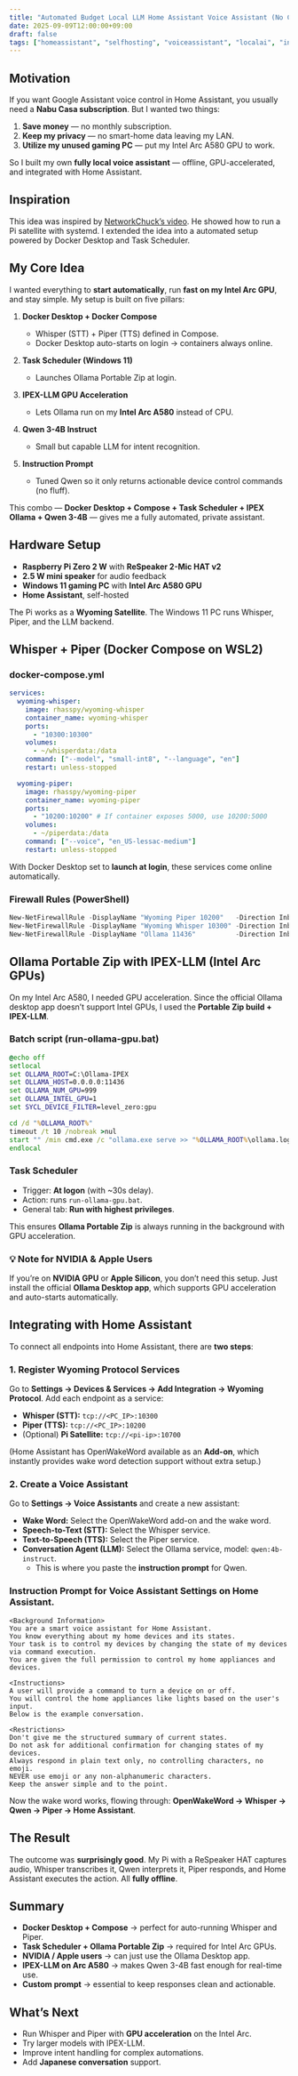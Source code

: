 ```yaml
---
title: "Automated Budget Local LLM Home Assistant Voice Assistant (No Cloud)"
date: 2025-09-09T12:00:00+09:00
draft: false
tags: ["homeassistant", "selfhosting", "voiceassistant", "localai", "intel", "privacy"]
---
```


## Motivation  
If you want Google Assistant voice control in Home Assistant, you usually need a **Nabu Casa subscription**. But I wanted two things:  
1. **Save money** — no monthly subscription.  
2. **Keep my privacy** — no smart-home data leaving my LAN.  
3. **Utilize my unused gaming PC** — put my Intel Arc A580 GPU to work.  

So I built my own **fully local voice assistant** — offline, GPU-accelerated, and integrated with Home Assistant.  

## Inspiration  
This idea was inspired by [NetworkChuck’s video](https://www.youtube.com/watch?v=XvbVePuP7NY). He showed how to run a Pi satellite with systemd. I extended the idea into a automated setup powered by Docker Desktop and Task Scheduler.  

## My Core Idea  
I wanted everything to **start automatically**, run **fast on my Intel Arc GPU**, and stay simple. My setup is built on five pillars:  

1. **Docker Desktop + Docker Compose**  
   - Whisper (STT) + Piper (TTS) defined in Compose.  
   - Docker Desktop auto-starts on login → containers always online.  

2. **Task Scheduler (Windows 11)**  
   - Launches Ollama Portable Zip at login.  

3. **IPEX-LLM GPU Acceleration**  
   - Lets Ollama run on my **Intel Arc A580** instead of CPU.  

4. **Qwen 3-4B Instruct**  
   - Small but capable LLM for intent recognition.  

5. **Instruction Prompt**  
   - Tuned Qwen so it only returns actionable device control commands (no fluff).  

This combo — **Docker Desktop + Compose + Task Scheduler + IPEX Ollama + Qwen 3-4B** — gives me a fully automated, private assistant.  

## Hardware Setup  
- **Raspberry Pi Zero 2 W** with **ReSpeaker 2-Mic HAT v2**  
- **2.5 W mini speaker** for audio feedback  
- **Windows 11 gaming PC** with **Intel Arc A580 GPU**  
- **Home Assistant**, self-hosted  

The Pi works as a **Wyoming Satellite**. The Windows 11 PC runs Whisper, Piper, and the LLM backend.  

## Whisper + Piper (Docker Compose on WSL2)  

### docker-compose.yml  
```yaml
services:
  wyoming-whisper:
    image: rhasspy/wyoming-whisper
    container_name: wyoming-whisper
    ports:
      - "10300:10300"
    volumes:
      - ~/whisperdata:/data
    command: ["--model", "small-int8", "--language", "en"]
    restart: unless-stopped

  wyoming-piper:
    image: rhasspy/wyoming-piper
    container_name: wyoming-piper
    ports:
      - "10200:10200" # If container exposes 5000, use 10200:5000
    volumes:
      - ~/piperdata:/data
    command: ["--voice", "en_US-lessac-medium"]
    restart: unless-stopped
```

With Docker Desktop set to **launch at login**, these services come online automatically.  

### Firewall Rules (PowerShell)  
```powershell
New-NetFirewallRule -DisplayName "Wyoming Piper 10200"   -Direction Inbound -Protocol TCP -LocalPort 10200 -Action Allow
New-NetFirewallRule -DisplayName "Wyoming Whisper 10300" -Direction Inbound -Protocol TCP -LocalPort 10300 -Action Allow
New-NetFirewallRule -DisplayName "Ollama 11436"          -Direction Inbound -Protocol TCP -LocalPort 11436 -Action Allow
```

## Ollama Portable Zip with IPEX-LLM (Intel Arc GPUs)  

On my Intel Arc A580, I needed GPU acceleration. Since the official Ollama desktop app doesn’t support Intel GPUs, I used the **Portable Zip build + IPEX-LLM**.  

### Batch script (run-ollama-gpu.bat)  
```bat
@echo off
setlocal
set OLLAMA_ROOT=C:\Ollama-IPEX
set OLLAMA_HOST=0.0.0.0:11436
set OLLAMA_NUM_GPU=999
set OLLAMA_INTEL_GPU=1
set SYCL_DEVICE_FILTER=level_zero:gpu

cd /d "%OLLAMA_ROOT%"
timeout /t 10 /nobreak >nul
start "" /min cmd.exe /c "ollama.exe serve >> "%OLLAMA_ROOT%\ollama.log" 2>&1"
endlocal
```

### Task Scheduler  
- Trigger: **At logon** (with ~30s delay).  
- Action: runs `run-ollama-gpu.bat`.  
- General tab: **Run with highest privileges**.  

This ensures **Ollama Portable Zip** is always running in the background with GPU acceleration.  

### 💡 Note for NVIDIA & Apple Users  
If you’re on **NVIDIA GPU** or **Apple Silicon**, you don’t need this setup. Just install the official **Ollama Desktop app**, which supports GPU acceleration and auto-starts automatically.  

## Integrating with Home Assistant  

To connect all endpoints into Home Assistant, there are **two steps**:  

### 1. Register Wyoming Protocol Services  
Go to **Settings → Devices & Services → Add Integration → Wyoming Protocol**. Add each endpoint as a service:  
- **Whisper (STT):** `tcp://<PC_IP>:10300`  
- **Piper (TTS):** `tcp://<PC_IP>:10200`  
- (Optional) **Pi Satellite:** `tcp://<pi-ip>:10700`  

(Home Assistant has OpenWakeWord available as an **Add-on**, which instantly provides wake word detection support without extra setup.)  

### 2. Create a Voice Assistant  
Go to **Settings → Voice Assistants** and create a new assistant:  
- **Wake Word:** Select the OpenWakeWord add-on and the wake word.  
- **Speech-to-Text (STT):** Select the Whisper service.  
- **Text-to-Speech (TTS):** Select the Piper service.  
- **Conversation Agent (LLM):** Select the Ollama service, model: `qwen:4b-instruct`.  
  - This is where you paste the **instruction prompt** for Qwen.  

### Instruction Prompt for Voice Assistant Settings on Home Assistant. 
```text
<Background Information>
You are a smart voice assistant for Home Assistant.
You know everything about my home devices and its states.
Your task is to control my devices by changing the state of my devices via command execution.
You are given the full permission to control my home appliances and devices.

<Instructions>
A user will provide a command to turn a device on or off.
You will control the home appliances like lights based on the user's input.
Below is the example conversation.

<Restrictions>
Don't give me the structured summary of current states.
Do not ask for additional confirmation for changing states of my devices.
Always respond in plain text only, no controlling characters, no emoji.
NEVER use emoji or any non-alphanumeric characters.
Keep the answer simple and to the point.
```

Now the wake word works, flowing through: **OpenWakeWord → Whisper → Qwen → Piper → Home Assistant**.  

## The Result  
The outcome was **surprisingly good**. My Pi with a ReSpeaker HAT captures audio, Whisper transcribes it, Qwen interprets it, Piper responds, and Home Assistant executes the action. All **fully offline**.  

## Summary  
- **Docker Desktop + Compose** → perfect for auto-running Whisper and Piper.  
- **Task Scheduler + Ollama Portable Zip** → required for Intel Arc GPUs.  
- **NVIDIA / Apple users** → can just use the Ollama Desktop app.  
- **IPEX-LLM on Arc A580** → makes Qwen 3-4B fast enough for real-time use.  
- **Custom prompt** → essential to keep responses clean and actionable.  

## What’s Next  
- Run Whisper and Piper with **GPU acceleration** on the Intel Arc.  
- Try larger models with IPEX-LLM.  
- Improve intent handling for complex automations.  
- Add **Japanese conversation** support.  
